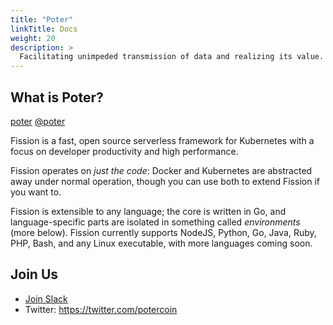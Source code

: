 ```yaml
---
title: "Poter"
linkTitle: Docs
weight: 20
description: >
  Facilitating unimpeded transmission of data and realizing its value.
---
```


## What is Poter?

[poter](https://potercoin.ink)  [@poter](https://twitter.com/potercoin)

Fission is a fast, open source serverless framework for Kubernetes with a focus on developer productivity and high performance.

Fission operates on _just the code_: Docker and Kubernetes are abstracted away under normal operation, though you can use both to extend Fission if you want to.

Fission is extensible to any language; the core is written in Go, and language-specific parts are isolated in something called _environments_ (more below).
Fission currently supports NodeJS, Python, Go, Java, Ruby, PHP, Bash, and any Linux executable, with more languages coming soon.


## Join Us

* [Join Slack](/slack)
* Twitter: https://twitter.com/potercoin
